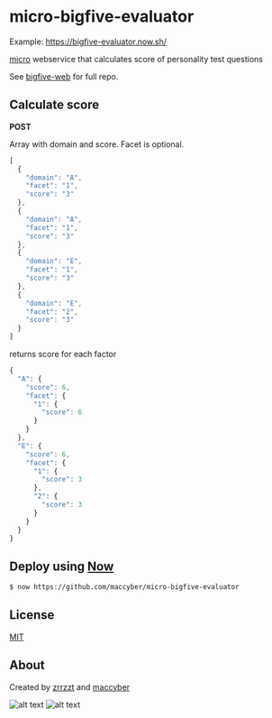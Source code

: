 # micro-bigfive-evaluator

Example: https://bigfive-evaluator.now.sh/

[micro](https://github.com/zeit/micro) webservice that calculates score of personality test questions

See [bigfive-web](https://github.com/maccyber/bigfive-web) for full repo.

## Calculate score

**POST**

Array with domain and score. Facet is optional.

```JavaScript
[
  {
    "domain": "A",
    "facet": "1",
    "score": "3"
  },
  {
    "domain": "A",
    "facet": "1",
    "score": "3"
  },
  {
    "domain": "E",
    "facet": "1",
    "score": "3"
  },
  {
    "domain": "E",
    "facet": "2",
    "score": "3"
  }
]
```

returns score for each factor

```JavaScript
{
  "A": {
    "score": 6,
    "facet": {
      "1": {
        "score": 6
      }
    }
  },
  "E": {
    "score": 6,
    "facet": {
      "1": {
        "score": 3
      },
      "2": {
        "score": 3
      }
    }
  }
}
```

## Deploy using [Now](https://zeit.co/now)

```bash
$ now https://github.com/maccyber/micro-bigfive-evaluator
```

## License
[MIT](LICENSE)

## About

Created by [zrrzzt](https://github.com/zrrrzzt) and [maccyber](https://github.com/maccyber)

![alt text](https://robots.kebabstudios.party/zrrrzzt.png "Robohash image of zrrrzzt") 
![alt text](https://robots.kebabstudios.party/maccyber.png "Robohash image of maccyber")